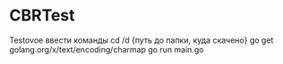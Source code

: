 # CBRTest
Testovoe
ввести команды
cd /d {путь до папки, куда скачено}
go get golang.org/x/text/encoding/charmap
go run main.go
